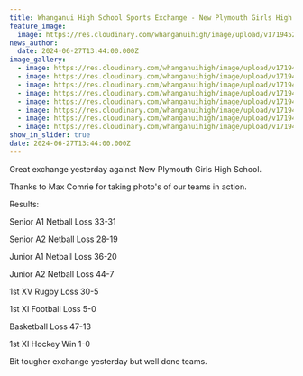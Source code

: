 ```yaml
---
title: Whanganui High School Sports Exchange - New Plymouth Girls High School
feature_image:
  image: https://res.cloudinary.com/whanganuihigh/image/upload/v1719452667/News/np_netball1.jpg
news_author:
  date: 2024-06-27T13:44:00.000Z
image_gallery:
  - image: https://res.cloudinary.com/whanganuihigh/image/upload/v1719452667/News/np_netball.jpg
  - image: https://res.cloudinary.com/whanganuihigh/image/upload/v1719452666/News/np_netball_3.jpg
  - image: https://res.cloudinary.com/whanganuihigh/image/upload/v1719452657/News/np_football.jpg
  - image: https://res.cloudinary.com/whanganuihigh/image/upload/v1719452656/News/np_football_2.jpg
  - image: https://res.cloudinary.com/whanganuihigh/image/upload/v1719452655/News/np_football_3.jpg
  - image: https://res.cloudinary.com/whanganuihigh/image/upload/v1719452655/News/np_rugby.jpg
  - image: https://res.cloudinary.com/whanganuihigh/image/upload/v1719452655/News/np_rugby_2.jpg
  - image: https://res.cloudinary.com/whanganuihigh/image/upload/v1719452654/News/np_rugby1.jpg
show_in_slider: true
date: 2024-06-27T13:44:00.000Z
---
```

Great exchange yesterday against New Plymouth Girls High School. 

Thanks to Max Comrie for taking photo's of our teams in action. 

Results: 

Senior A1 Netball Loss 33-31

Senior A2 Netball Loss 28-19

Junior A1 Netball Loss 36-20

Junior A2 Netball Loss 44-7

1st XV Rugby Loss 30-5

1st XI Football Loss 5-0

Basketball Loss 47-13

1st XI Hockey Win 1-0 

Bit tougher exchange yesterday but well done teams.
